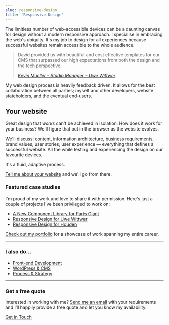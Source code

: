 ```yaml
---
slug: responsive-design
title: 'Responsive Design'
---
```


The limitless number of web-accessible devices can be a daunting canvas for design without a modern responsive approach. I specialise in embracing the web's ubiquity. It's my job to design for all experiences because successful websites remain accessible to the whole audience.

> David provided us with beautiful and cost effective templates for our CMS that surpassed our high expectations from both the design and the tech perspective.
>
> <cite>[Kevin Mueller – Studio Manager – Uwe Wittwer](/2014/05/07/responsive-design-for-uwe-wittwer/)</cite>

My web design process is heavily feedback driven. It allows for the best collaboration between all parties; myself and other developers, website stateholders, and the eventual end-users.

## Your website

Great design that _works_ can't be achieved in isolation. How does it work for your business? We'll figure that out in the browser as the website evolves.

We'll discuss: content, information architecture, business requirements, brand values, user stories, user experience — everything that defines a successful website. All the while testing and experiencing the design on our favourite devices.

It's a fluid, adaptive process.

[Tell me about your website](/contact/) and we'll go from there.

### Featured case studies

I'm proud of my work and love to share it with permission. Here's just a couple of projects I've been privileged to work on:

* [A New Component Library for Parts Giant](/2021/07/01/new-component-library-for-parts-giant/)
* [Responsive Design for Uwe Wittwer](/2014/05/07/responsive-design-for-uwe-wittwer/)
* [Responsive Design for Houden](/2015/03/18/responsive-design-for-houden/)

[Check out my portfolio](/showcase/) for a showcase of work spanning my entire career.

* * *

<h3 class="Cursive">I also do…</h3>

* [Front-end Development](/front-end-development/)
* [WordPress & CMS](/wordpress-and-cms-integration/)
* [Process & Strategy](/process-and-strategy/)

* * *

<h3 class="Cursive">Get a free quote</h3>

Interested in working with me? [Send me an email](/contact/) with your requirements and I’ll happily provide a free quote and let you know my availability.

<a href="/contact/" class="Button">Get in Touch</a>
